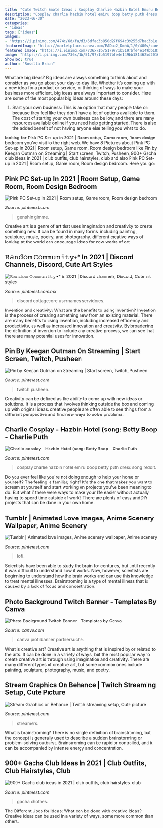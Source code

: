 ```yaml
---
title: "Cute Twitch Emote Ideas : Cosplay Charlie Hazbin Hotel Emiru Boop Betty Puth Dress Song Reddit"
description: "Cosplay charlie hazbin hotel emiru boop betty puth dress song reddit"
date: "2023-06-30"
categories:
- "ideas"
tags: ["ideas"]
images:
- "https://i.pinimg.com/474x/6d/fa/d3/6dfad3b850d27f694c39255d7bac3b1e.jpg"
featuredImage: "https://marketplace.canva.com/EADao2_DmhA/1/0/400w/canva-photo-background-twitch-banner-0NrKnyckqdY.jpg"
featured_image: "https://i.pinimg.com/736x/1b/51/97/1b5197bfe4e149bb181462bd20160a2d.jpg"
image: "https://i.pinimg.com/736x/1b/51/97/1b5197bfe4e149bb181462bd20160a2d.jpg"
ShowToc: true
author: "Rosetta Braun"
---
```



What are big ideas?
Big ideas are always something to think about and consider as you go about your day-to-day life. Whether it’s coming up with a new idea for a product or service, or thinking of ways to make your business more efficient, big ideas are always important to consider. Here are some of the most popular big ideas around these days:
1. Start your own business: This is an option that many people take on because they feel like they don’t have a lot of options available to them. The cost of starting your own business can be low, and there are many resources available online if you need help getting started. There is also the added benefit of not having anyone else telling you what to do.


	

		
looking for Pink PC Set-up in 2021 | Room setup, Game room, Room design bedroom you've visit to the right web. We have 8 Pictures about Pink PC Set-up in 2021 | Room setup, Game room, Room design bedroom like Pin by Keegan Outman on Streaming | Start screen, Twitch, Pusheen, 900+ Gacha club ideas in 2021 | club outfits, club hairstyles, club and also Pink PC Set-up in 2021 | Room setup, Game room, Room design bedroom. Here you go:
		
    
## Pink PC Set-up In 2021 | Room Setup, Game Room, Room Design Bedroom

<img loading=lazy src="https://i.pinimg.com/736x/67/38/c9/6738c966722c2f043cb08c4b86a3b260.jpg" onerror="this.onerror=null;this.src='https://tse3.mm.bing.net/th?id=OIP.v0jUkN_mBKoCw-j2R2eLEwHaJ3&amp;pid=15.1';" alt="Pink PC Set-up in 2021 | Room setup, Game room, Room design bedroom">

_Source: pinterest.com_

>genshin gimme. 

	

Creative art is a genre of art that uses imagination and creativity to create something new. It can be found in many forms, including painting, sculpture, music, poetry, and photography. different creative ways of looking at the world can encourage ideas for new works of art.

    
## 𝚁𝚊𝚗𝚍𝚘𝚖 𝙲𝚘𝚖𝚖𝚞𝚗𝚒𝚝𝚢•* In 2021 | Discord Channels, Discord, Cute Art Styles

<img loading=lazy src="https://i.pinimg.com/736x/1b/51/97/1b5197bfe4e149bb181462bd20160a2d.jpg" onerror="this.onerror=null;this.src='https://tse2.mm.bing.net/th?id=OIP.b2rCqbr2Pk8gxmYVhtDogAHaNK&amp;pid=15.1';" alt="𝚁𝚊𝚗𝚍𝚘𝚖 𝙲𝚘𝚖𝚖𝚞𝚗𝚒𝚝𝚢•* in 2021 | Discord channels, Discord, Cute art styles">

_Source: pinterest.com.mx_

>discord cottagecore usernames servidores. 

	

Invention and creativity: What are the benefits to using invention?
Invention is the process of creating something new from an existing material. There are many benefits to using invention, including increased efficiency and productivity, as well as increased innovation and creativity. By broadening the definition of invention to include any creative process, we can see that there are many potential uses for innovation.

    
## Pin By Keegan Outman On Streaming | Start Screen, Twitch, Pusheen

<img loading=lazy src="https://i.pinimg.com/736x/38/4d/25/384d2531c73444bd91e5bab57ca42fe4.jpg" onerror="this.onerror=null;this.src='https://tse4.mm.bing.net/th?id=OIP.IF7Ar5KR2xvoKoK_jMd7iQHaEK&amp;pid=15.1';" alt="Pin by Keegan Outman on Streaming | Start screen, Twitch, Pusheen">

_Source: pinterest.com_

>twitch pusheen. 

	

Creativity can be defined as the ability to come up with new ideas or solutions. It is a process that involves thinking outside the box and coming up with original ideas. creative people are often able to see things from a different perspective and find new ways to solve problems.

    
## Charlie Cosplay - Hazbin Hotel (song: Betty Boop - Charlie Puth

<img loading=lazy src="https://i.pinimg.com/736x/fa/f6/65/faf665bea92cb86e07e8e1b257944458.jpg" onerror="this.onerror=null;this.src='https://tse3.mm.bing.net/th?id=OIP.pPAceT7WoNkxeZiuz1RUCAHaNK&amp;pid=15.1';" alt="Charlie cosplay - Hazbin Hotel (song: Betty Boop - Charlie Puth">

_Source: pinterest.com_

>cosplay charlie hazbin hotel emiru boop betty puth dress song reddit. 

	

Do you ever feel like you're not doing enough to help your home or yourself? The feeling is familiar, right? It's the one that makes you want to scream at yourself and start working on projects you've been meaning to do. But what if there were ways to make your life easier without actually having to spend time outside of work? There are plenty of easy andDIY projects that can be done in your own home.

    
## Tumblr | Animated Love Images, Anime Scenery Wallpaper, Anime Scenery

<img loading=lazy src="https://i.pinimg.com/736x/86/ec/5f/86ec5f270a71d616c85f7ef109559e72.jpg" onerror="this.onerror=null;this.src='https://tse2.mm.bing.net/th?id=OIP.cZTzLf5PJQmKjeDeySDa9gHaEK&amp;pid=15.1';" alt="Tumblr | Animated love images, Anime scenery wallpaper, Anime scenery">

_Source: pinterest.com_

>lofi. 

	

Scientists have been able to study the brain for centuries, but until recently it was difficult to understand how it works. Now, however, scientists are beginning to understand how the brain works and can use this knowledge to treat mental illnesses. Brainstroming is a type of mental illness that is caused by a lack of focus and concentration.

    
## Photo Background Twitch Banner - Templates By Canva

<img loading=lazy src="https://marketplace.canva.com/EADao2_DmhA/1/0/400w/canva-photo-background-twitch-banner-0NrKnyckqdY.jpg" onerror="this.onerror=null;this.src='https://tse1.mm.bing.net/th?id=OIP.wdhvZ1fn6FetyzF-sbnV_AAAAA&amp;pid=15.1';" alt="Photo Background Twitch Banner - Templates by Canva">

_Source: canva.com_

>canva profilbanner partnersuche. 

	

What is creative art?
Creative art is anything that is inspired by or related to the arts. It can be done in a variety of ways, but the most popular way to create creative art is through using imagination and creativity. There are many different types of creative art, but some common ones include painting, sculpture, photography, music, and poetry.

    
## Stream Graphics On Behance | Twitch Streaming Setup, Cute Picture

<img loading=lazy src="https://i.pinimg.com/736x/85/79/f7/8579f739385b2a931618ec920e92cddf.jpg" onerror="this.onerror=null;this.src='https://tse3.mm.bing.net/th?id=OIP.np5FX0fhwnAjMHlTMdXQfQHaEK&amp;pid=15.1';" alt="Stream Graphics on Behance | Twitch streaming setup, Cute picture">

_Source: pinterest.com_

>streamers. 

	

What is brainstroming?
There is no single definition of brainstroming, but the concept is generally used to describe a sudden brainstorming or problem-solving outburst. Brainstroming can be rapid or controlled, and it can be accompanied by intense energy and concentration.

    
## 900+ Gacha Club Ideas In 2021 | Club Outfits, Club Hairstyles, Club

<img loading=lazy src="https://i.pinimg.com/474x/6d/fa/d3/6dfad3b850d27f694c39255d7bac3b1e.jpg" onerror="this.onerror=null;this.src='https://tse1.mm.bing.net/th?id=OIP.ZyxeJ5yw63kqGNvp9fO6vQAAAA&amp;pid=15.1';" alt="900+ Gacha club ideas in 2021 | club outfits, club hairstyles, club">

_Source: pinterest.com_

>gacha chothes. 

	

The Different Uses for Ideas: What can be done with creative ideas?
Creative ideas can be used in a variety of ways, some more common than others.

